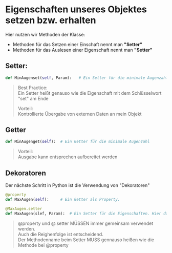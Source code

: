 # Eigenschaften unseres Objektes setzen bzw. erhalten

Hier nutzen wir Methoden der Klasse:
* Methoden für das Setzen einer Einschaft nennt man **"Setter"**
* Methoden für das Auslesen einer Eigenschaft nennt man **"Setter"**

## Setter:
```python
def MinAugenset(self, Param):   # Ein Setter für die minimale Augenzahl
```
> Best Practice:  
> Ein Setter heißt genauso wie die Eigenschaft mit dem Schlüsselwort "set" am Ende
> 
> Vorteil:  
> Kontrollierte Übergabe von externen Daten an mein Objekt

## Getter
```python
def MinAugenget(self):  # Ein Getter für die minimale Augenzahl
```
> Vorteil:  
> Ausgabe kann entsprechen aufbereitet werden

## Dekoratoren
Der nächste Schritt in Python ist die Verwendung von "Dekoratoren"
```python
@property
def MaxAugen(self):     # Ein Getter als Property.

@MaxAugen.setter
def MaxAugen(slef, Param):  # Ein Setter für die Eigenschaften. Hier darf das Schlüsselwort "set" nicht verwendet werden.

```
> @property und @.setter MÜSSEN immer gemeinsam verwendet werden.  
> Auch die Reighenfolge ist entscheidend.  
> Der Methodenname beim Setter MUSS gennauso heißen wie die Methode bei @property